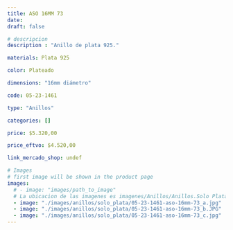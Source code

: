 ```yaml
---
title: ASO 16MM 73
date: 
draft: false

# descripcion
description : "Anillo de plata 925."

materials: Plata 925

color: Plateado

dimensions: "16mm diámetro"

code: 05-23-1461

type: "Anillos"

categories: []

price: $5.320,00

price_eftvo: $4.520,00

link_mercado_shop: undef

# Images
# first image will be shown in the product page
images:
  # - image: "images/path_to_image"
  # La ubicacion de las imagenes es imagenes/Anillos/Anillos.Solo Plata/05-23-1461-aso-16mm-73
  - image: "./images/anillos/solo_plata/05-23-1461-aso-16mm-73_a.jpg"
  - image: "./images/anillos/solo_plata/05-23-1461-aso-16mm-73_b.JPG"
  - image: "./images/anillos/solo_plata/05-23-1461-aso-16mm-73_c.jpg"
---
```

